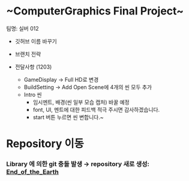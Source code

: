 # ~ComputerGraphics Final Project~

팀명: 실버 012

+ 깃허브 이름 바꾸기
+ 브랜치 전략

+ 전달사항 (1203)
    + GameDisplay -> Full HD로 변경
    + BuildSetting -> Add Open Scene에  4개의 씬 모두 추가
    + Intro 씬
        + 임시멘트, 배경(씬 일부 모습 캡처) 바꿀 예정
        + font, UI, 멘트에 대한 피드백 적극 주시면 감사하겠습니다.
        + start 버튼 누르면 씬 변합니다.~
       
# Repository 이동
### Library 에 의한 git 충돌 발생 → repository 새로 생성: [End_of_the_Earth](https://github.com/FALL2022-CG/End_of_the_Earth)
